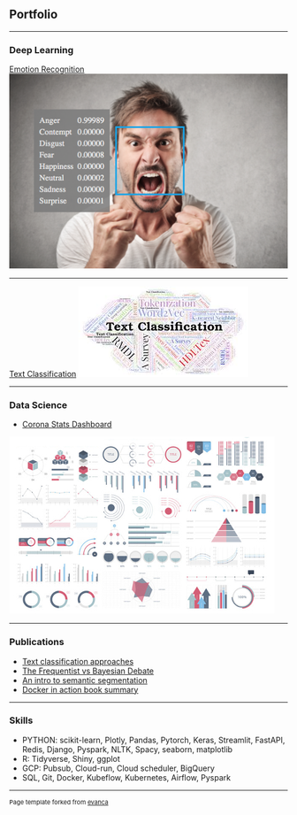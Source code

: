 ## Portfolio

---

### Deep Learning

[Emotion Recognition](https://github.com/oaymen-ds/Emotion-recognition)
<img src="images/project_1.png?raw=true"/>

---
[Text Classification]([/pdf/sample_presentation.pdf](https://www.kaggle.com/omarayman/different-approaches-for-text-classification))
<img src="images/project_2.jpeg?raw=true"/>

---

### Data Science

- [Corona Stats Dashboard](https://synapse-analytics.shinyapps.io/CoronaDash/)
<img src="images/dummy_thumbnail.jpg?raw=true"/>


---
### Publications
- [Text classification approaches](https://medium.com/@omaraymanomar/text-classification-approaches-with-code-snippets-1ad1ab03bcdb)
- [The Frequentist vs Bayesian Debate](https://medium.com/datadriveninvestor/chapter-5-machine-learning-basics-part2-69721bf70c7f)
- [An intro to semantic segmentation](https://medium.com/analytics-vidhya/semantic-segmentation-420b9671f28b)
- [Docker in action book summary](https://omaraymanomar.medium.com/docker-in-action-book-summary-ch1-ch4-83005b1d69af)


---

### Skills
 - PYTHON: scikit-learn, Plotly, Pandas, Pytorch, Keras, Streamlit, FastAPI, Redis, Django, Pyspark, NLTK, Spacy, seaborn, matplotlib 
 - R: Tidyverse, Shiny, ggplot
 - GCP: Pubsub, Cloud-run, Cloud scheduler, BigQuery
 - SQL, Git, Docker, Kubeflow, Kubernetes, Airflow, Pyspark

---
<p style="font-size:11px">Page template forked from <a href="https://github.com/evanca/quick-portfolio">evanca</a></p>
<!-- Remove above link if you don't want to attibute -->

